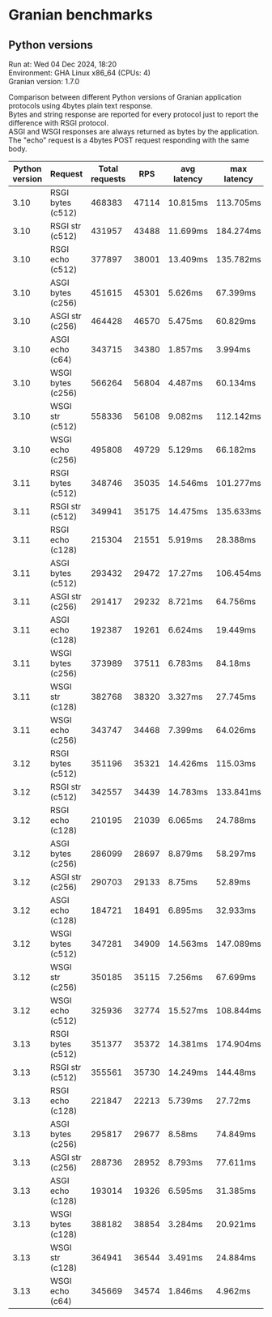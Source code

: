 # Granian benchmarks



## Python versions

Run at: Wed 04 Dec 2024, 18:20    
Environment: GHA Linux x86_64 (CPUs: 4)    
Granian version: 1.7.0    

Comparison between different Python versions of Granian application protocols using 4bytes plain text response.    
Bytes and string response are reported for every protocol just to report the difference with RSGI protocol.    
ASGI and WSGI responses are always returned as bytes by the application.    
The "echo" request is a 4bytes POST request responding with the same body.

| Python version | Request | Total requests | RPS | avg latency | max latency |
| --- | --- | --- | --- | --- | --- |
| 3.10 | RSGI bytes (c512) | 468383 | 47114 | 10.815ms | 113.705ms |
| 3.10 | RSGI str (c512) | 431957 | 43488 | 11.699ms | 184.274ms |
| 3.10 | RSGI echo (c512) | 377897 | 38001 | 13.409ms | 135.782ms |
| 3.10 | ASGI bytes (c256) | 451615 | 45301 | 5.626ms | 67.399ms |
| 3.10 | ASGI str (c256) | 464428 | 46570 | 5.475ms | 60.829ms |
| 3.10 | ASGI echo (c64) | 343715 | 34380 | 1.857ms | 3.994ms |
| 3.10 | WSGI bytes (c256) | 566264 | 56804 | 4.487ms | 60.134ms |
| 3.10 | WSGI str (c512) | 558336 | 56108 | 9.082ms | 112.142ms |
| 3.10 | WSGI echo (c256) | 495808 | 49729 | 5.129ms | 66.182ms |
| 3.11 | RSGI bytes (c512) | 348746 | 35035 | 14.546ms | 101.277ms |
| 3.11 | RSGI str (c512) | 349941 | 35175 | 14.475ms | 135.633ms |
| 3.11 | RSGI echo (c128) | 215304 | 21551 | 5.919ms | 28.388ms |
| 3.11 | ASGI bytes (c512) | 293432 | 29472 | 17.27ms | 106.454ms |
| 3.11 | ASGI str (c256) | 291417 | 29232 | 8.721ms | 64.756ms |
| 3.11 | ASGI echo (c128) | 192387 | 19261 | 6.624ms | 19.449ms |
| 3.11 | WSGI bytes (c256) | 373989 | 37511 | 6.783ms | 84.18ms |
| 3.11 | WSGI str (c128) | 382768 | 38320 | 3.327ms | 27.745ms |
| 3.11 | WSGI echo (c256) | 343747 | 34468 | 7.399ms | 64.026ms |
| 3.12 | RSGI bytes (c512) | 351196 | 35321 | 14.426ms | 115.03ms |
| 3.12 | RSGI str (c512) | 342557 | 34439 | 14.783ms | 133.841ms |
| 3.12 | RSGI echo (c128) | 210195 | 21039 | 6.065ms | 24.788ms |
| 3.12 | ASGI bytes (c256) | 286099 | 28697 | 8.879ms | 58.297ms |
| 3.12 | ASGI str (c256) | 290703 | 29133 | 8.75ms | 52.89ms |
| 3.12 | ASGI echo (c128) | 184721 | 18491 | 6.895ms | 32.933ms |
| 3.12 | WSGI bytes (c512) | 347281 | 34909 | 14.563ms | 147.089ms |
| 3.12 | WSGI str (c256) | 350185 | 35115 | 7.256ms | 67.699ms |
| 3.12 | WSGI echo (c512) | 325936 | 32774 | 15.527ms | 108.844ms |
| 3.13 | RSGI bytes (c512) | 351377 | 35372 | 14.381ms | 174.904ms |
| 3.13 | RSGI str (c512) | 355561 | 35730 | 14.249ms | 144.48ms |
| 3.13 | RSGI echo (c128) | 221847 | 22213 | 5.739ms | 27.72ms |
| 3.13 | ASGI bytes (c256) | 295817 | 29677 | 8.58ms | 74.849ms |
| 3.13 | ASGI str (c256) | 288736 | 28952 | 8.793ms | 77.611ms |
| 3.13 | ASGI echo (c128) | 193014 | 19326 | 6.595ms | 31.385ms |
| 3.13 | WSGI bytes (c128) | 388182 | 38854 | 3.284ms | 20.921ms |
| 3.13 | WSGI str (c128) | 364941 | 36544 | 3.491ms | 24.884ms |
| 3.13 | WSGI echo (c64) | 345669 | 34574 | 1.846ms | 4.962ms |

